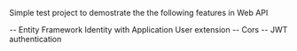 Simple test project to demostrate the the following features in Web API

-- Entity Framework Identity with Application User extension
-- Cors
-- JWT authentication
